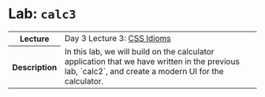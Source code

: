 # Lab: `calc3`

<table>
  <tr>
    <th>Lecture</th>
    <td>Day 3 Lecture 3: <a href="https://go.meet.sh/intro-js-1">CSS Idioms</a></td>
  </tr>
  <tr>
    <th>Description</th>
    <td>In this lab, we will build on the calculator application that we have written in the previous lab, `calc2`, and create a modern UI for the calculator.</td>
  </tr>
</table>